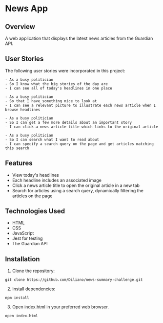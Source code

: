 # News App

## Overview
A web application that displays the latest news articles from the Guardian API.

## User Stories
The following user stories were incorporated in this project:
```
- As a busy politician
- So I know what the big stories of the day are
- I can see all of today's headlines in one place
```
```
- As a busy politician
- So that I have something nice to look at
- I can see a relevant picture to illustrate each news article when I browse headlines
```
```
- As a busy politician
- So I can get a few more details about an important story
- I can click a news article title which links to the original article
```
```
- As a busy politician
- So I can search what I want to read about
- I can specify a search query on the page and get articles matching this search
```

## Features
- View today's headlines
- Each headline includes an associated image
- Click a news article title to open the original article in a new tab
- Search for articles using a search query, dynamically filtering the articles on the page

## Technologies Used
- HTML
- CSS
- JavaScript
- Jest for testing
- The Guardian API

## Installation
1. Clone the repository: 
```
git clone https://github.com/Diliano/news-summary-challenge.git
```
2. Install dependencies: 
```
npm install
```
3. Open index.html in your preferred web browser.
```
open index.html
```
